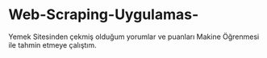 # Web-Scraping-Uygulamas-
Yemek Sitesinden çekmiş olduğum yorumlar ve puanları Makine Öğrenmesi ile tahmin etmeye çalıştım.

